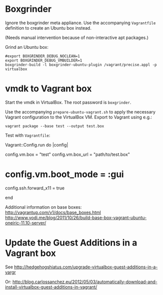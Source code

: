 Boxgrinder
==========

Ignore the boxgrinder meta appliance. Use the accompanying `Vagrantfile` definition to create an Ubuntu box instead.

(Needs manual intervention because of non-interactive apt packages.)


Grind an Ubuntu box:

    #export BOXGRINDER_DEBUG_NOCLEAN=1
    export BOXGRINDER_DEBUG_VMBUILDER=1
    boxgrinder-build -l boxgrinder-ubuntu-plugin /vagrant/precise.appl -p virtualbox



[boxgrinder-ubuntu]: https://github.com/rubiojr/boxgrinder-ubuntu-plugin




vmdk to Vagrant box
===================
Start the vmdk in VirtualBox. The root password is `boxgrinder`.

Use the accompanying `prepare-ubuntu-vagrant.sh` to apply the necessary Vagrant configuration to the VirtualBox VM. Export to Vagrant using e.g.:

    vagrant package --base test --output test.box

Test with `Vagrantfile`:

Vagrant::Config.run do |config|

  config.vm.box = "test"
  config.vm.box_url = "path/to/test.box"

  # config.vm.boot_mode = :gui
  config.ssh.forward_x11 = true

end



Additional information on base boxes: 
    http://vagrantup.com/v1/docs/base_boxes.html
    http://www.yodi.me/blog/2011/10/26/build-base-box-vagrant-ubuntu-oneiric-11.10-server/



Update the Guest Additions in a Vagrant box
===========================================

See http://hedgehogshiatus.com/upgrade-virtualbox-guest-additions-in-a-vargr

Or: http://blog.carlossanchez.eu/2012/05/03/automatically-download-and-install-virtualbox-guest-additions-in-vagrant/



